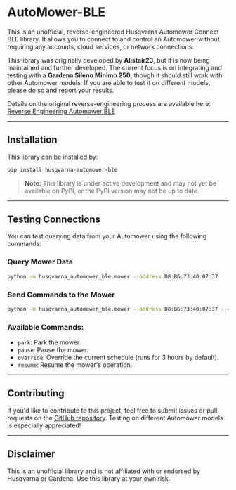 # AutoMower-BLE

This is an unofficial, reverse-engineered Husqvarna Automower Connect BLE library. It allows you to connect to and control an Automower without requiring any accounts, cloud services, or network connections.

This library was originally developed by **Alistair23**, but it is now being maintained and further developed. The current focus is on integrating and testing with a **Gardena Sileno Minimo 250**, though it should still work with other Automower models. If you are able to test it on different models, please do so and report your results.

Details on the original reverse-engineering process are available here:  
[Reverse Engineering Automower BLE](https://www.alistair23.me/2024/01/06/reverse-engineering-automower-ble)

---

## Installation

This library can be installed by:

```bash
pip install husqvarna-automower-ble
```

> **Note:** This library is under active development and may not yet be available on PyPI, or the PyPI version may not be up to date.

---

## Testing Connections

You can test querying data from your Automower using the following commands:

### Query Mower Data
```bash
python -m husqvarna_automower_ble.mower --address D8:B6:73:40:07:37
```

### Send Commands to the Mower
```bash
python -m husqvarna_automower_ble.mower --address D8:B6:73:40:07:37 --command park
```

### Available Commands:
- `park`: Park the mower.
- `pause`: Pause the mower.
- `override`: Override the current schedule (runs for 3 hours by default).
- `resume`: Resume the mower's operation.

---

## Contributing

If you'd like to contribute to this project, feel free to submit issues or pull requests on the [GitHub repository](https://github.com/Marbanz/HusqvarnaAutoMower-BLE). Testing on different Automower models is especially appreciated!

---

## Disclaimer

This is an unofficial library and is not affiliated with or endorsed by Husqvarna or Gardena. Use this library at your own risk.
